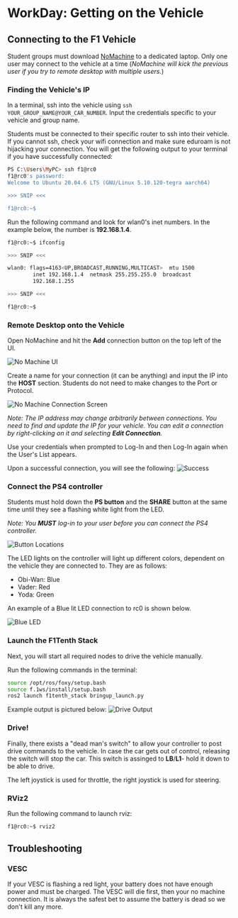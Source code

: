 # WorkDay: Getting on the Vehicle

## Connecting to the F1 Vehicle
Student groups must download [NoMachine](https://www.nomachine.com/) 
to a dedicated laptop. Only one user may connect to the vehicle at a time (*NoMachine will kick the previous user if you try to remote desktop with multiple users.*)

### Finding the Vehicle's IP 
In a terminal, ssh into the vehicle using ```ssh YOUR_GROUP_NAME@YOUR_CAR_NUMBER```. Input the credentials 
specific to your vehicle and group name.

<!--Private repo for groups share the credentials -->

Students must be connected to their specific router to ssh into their vehicle. If you cannot ssh, check your wifi connection and make sure eduroam is not hijacking your connection. You will get the following output to your terminal if you have successfully connected:

```bash
PS C:\Users\MyPC> ssh f1@rc0
f1@rc0's password:
Welcome to Ubuntu 20.04.6 LTS (GNU/Linux 5.10.120-tegra aarch64)

>>> SNIP <<<

f1@rc0:~$
```

Run the following command and look for wlan0's inet numbers. In the example below, the number is **192.168.1.4**.

<!--Should check if we can make ip static-->
```bash
f1@rc0:~$ ifconfig

>>> SNIP <<<

wlan0: flags=4163<UP,BROADCAST,RUNNING,MULTICAST>  mtu 1500
        inet 192.168.1.4  netmask 255.255.255.0  broadcast 
        192.168.1.255

>>> SNIP <<<

f1@rc0:~$
```
### Remote Desktop onto the Vehicle
Open NoMachine and hit the **Add** connection button on the top left of the UI.

![No Machine UI](img/Add_No_Machine.png)

Create a name for your connection (it can be anything) and input the IP into the **HOST** section. Students do not need to make changes to the Port or Protocol.

![No Machine Connection Screen](img/No_Machine_Input.png)

*Note: The IP address may change arbitrarily between connections. You need 
to find and update the IP for your vehicle. You can edit a connection by right-clicking on it and selecting **Edit Connection**.*

Use your credentials when prompted to Log-In and then Log-In again when the User's List appears.

Upon a successful connection, you will see the following:
![Success](img/no_machine_car_view.png)

### Connect the PS4 controller

Students must hold down the **PS button** and the **SHARE** button at the same time until they see a flashing white light from the LED. 

*Note: You **MUST** log-in to your user before you can connect the PS4 controller.*

![Button Locations](img/PS_Share.JPG)

The LED lights on the controller will light up different colors, dependent on the vehicle they are connected to. They are as follows:

- Obi-Wan: Blue
- Vader: Red
- Yoda: Green

An example of a Blue lit LED connection to rc0 is shown below.

![Blue LED](img/LED-Blue.jpg)

### Launch the F1Tenth Stack 

Next, you will start all required nodes to drive the vehicle manually. 

Run the following commands in the terminal:
```bash
source /opt/ros/foxy/setup.bash
source f.1ws/install/setup.bash
ros2 launch f1tenth_stack bringup_launch.py
```

Example output is pictured below:
![Drive Output](img/istr_to_car_run_f.1.png)

### Drive!

Finally, there exists a "dead man's switch" to allow your controller to post drive commands to the vehicle. In case the car gets out of control, releasing the switch will stop the car. This switch is assinged to **LB**/**L1**- hold it down to be able to drive.

The left joystick is used for throttle, the right joystick is used for steering.
 

### RViz2

Run the following command to launch rviz:
```bash
f1@rc0:~$ rviz2
```


## Troubleshooting

### VESC
If your VESC is flashing a red light, your battery does not have enough power and must be charged. The VESC will die first, then your no machine connection. It is always the safest bet to assume the battery is dead so we don't kill any more.
<!--## RBT on Vehicle

![Car Transformations](img/transformlaser.PNG)-->